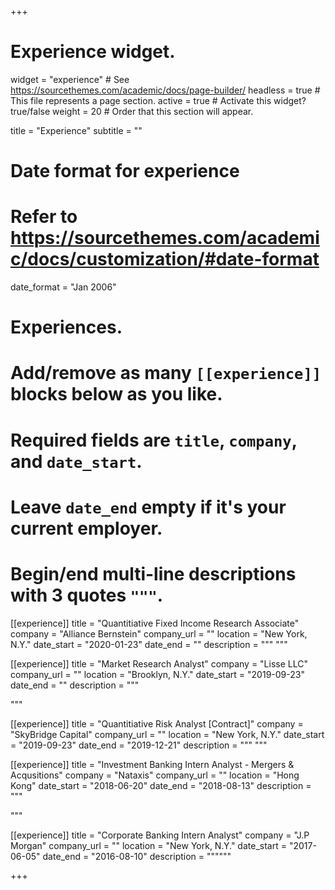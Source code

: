 +++
# Experience widget.
widget = "experience"  # See https://sourcethemes.com/academic/docs/page-builder/
headless = true  # This file represents a page section.
active = true  # Activate this widget? true/false
weight = 20  # Order that this section will appear.

title = "Experience"
subtitle = ""

# Date format for experience
#   Refer to https://sourcethemes.com/academic/docs/customization/#date-format
date_format = "Jan 2006"

# Experiences.
#   Add/remove as many `[[experience]]` blocks below as you like.
#   Required fields are `title`, `company`, and `date_start`.
#   Leave `date_end` empty if it's your current employer.
#   Begin/end multi-line descriptions with 3 quotes `"""`.
[[experience]]
  title = "Quantitiative Fixed Income Research Associate"
  company = "Alliance Bernstein"
  company_url = ""
  location = "New York, N.Y."
  date_start = "2020-01-23"
  date_end = ""
  description = """ """

[[experience]]
  title = "Market Research Analyst"
  company = "Lisse LLC"
  company_url = ""
  location = "Brooklyn, N.Y."
  date_start = "2019-09-23"
  date_end = ""
  description = """
  
  """
  
[[experience]]
  title = "Quantitiative Risk Analyst [Contract]"
  company = "SkyBridge Capital"
  company_url = ""
  location = "New York, N.Y."
  date_start = "2019-09-23"
  date_end = "2019-12-21"
  description = """ """
  

[[experience]]
  title = "Investment Banking Intern Analyst - Mergers & Acqusitions"
  company = "Nataxis"
  company_url = ""
  location = "Hong Kong"
  date_start = "2018-06-20"
  date_end = "2018-08-13"
  description = """
  
  """

[[experience]]
  title = "Corporate Banking Intern Analyst"
  company = "J.P Morgan"
  company_url = ""
  location = "New York, N.Y."
  date_start = "2017-06-05"
  date_end = "2016-08-10"
  description = """"""

+++
